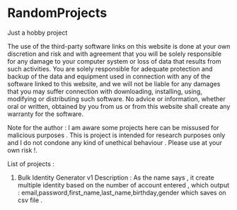 # RandomProjects
Just a hobby project

The use of the third-party software links on this website is done at your own discretion and risk and with agreement that you will be solely responsible for any damage to your computer system or loss of data that results from such activities. You are solely responsible for adequate protection and backup of the data and equipment used in connection with any of the software linked to this website, and we will not be liable for any damages that you may suffer connection with downloading, installing, using, modifying or distributing such software. No advice or information, whether oral or written, obtained by you from us or from this website shall create any warranty for the software.

Note for the author : I am aware some projects here can be missused for malicious purposes . This is project is intended for research purposes only and I do not condone any kind of unethical behaviour . Please use at your own risk !.

List of projects :

1. Bulk Identity Generator v1
Description : As the name says , it create multiple identity based on the number of account entered , which output : email,password,first_name,last_name,birthday,gender which saves on csv file . 
